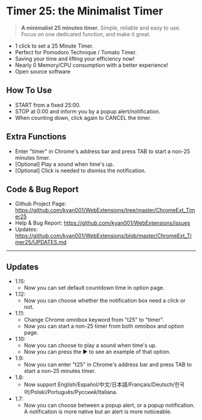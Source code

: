 # Timer 25: the Minimalist Timer

> **A minimalist 25 minutes timer.**
> Simple, reliable and easy to use.
> Focus on one dedicated function, and make it great.

* 1 click to set a 25 Minute Timer.
* Perfect for Pomodoro Technique / Tomato Timer.
* Saving your time and lifting your efficiency now!
* Nearly 0 Memory/CPU consumption with a better experience!
* Open source software

## How To Use
* START from a fixed 25:00.
* STOP at 0:00 and inform you by a popup alert/notification.
* When counting down, click again to CANCEL the timer.

## Extra Functions
* Enter "timer" in Chrome's address bar and press TAB to start a non-25 minutes timer.
* [Optional] Play a sound when time's up.
* [Optional] Click is needed to dismiss the notification.

## Code & Bug Report
* Github Project Page: https://github.com/kyan001/WebExtensions/tree/master/ChromeExt_Timer25
* Help & Bug Report: https://github.com/kyan001/WebExtensions/issues
* Updates: https://github.com/kyan001/WebExtensions/blob/master/ChromeExt_Timer25/UPDATES.md
************

## Updates
* 1.15:
    * Now you can set default countdown time in option page.
* 1.12:
    * Now you can choose whether the notification box need a click or not.
* 1.11:
    * Change Chrome omnibox keyword from "t25" to "timer".
    * Now you can start a non-25 timer from both omnibox and option page.
* 1.10:
    * Now you can choose to play a sound when time's up.
    * Now you can press the ▶ to see an example of that option.
* 1.9:
    * Now you can enter "t25" in Chrome's address bar and press TAB to start a non-25 minutes timer.
* 1.8:
    * Now support English/Español/中文/日本語/Français/Deutsch/한국어/Polski/Português/Русский/Italiana.
* 1.7:
    * Now you can choose between a popup alert, or a popup notification. A notification is more native but an alert is more noticeable.
